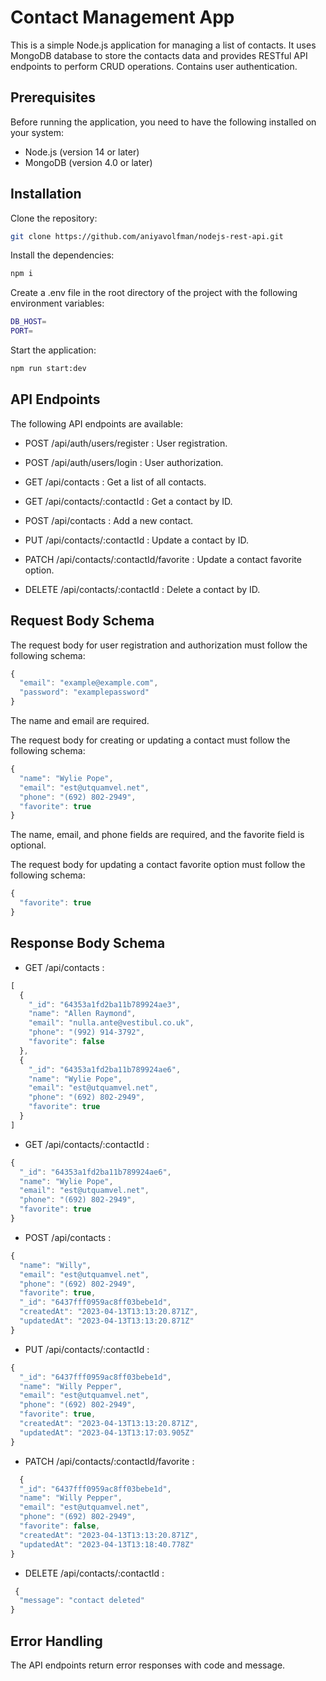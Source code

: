 # Contact Management App

This is a simple Node.js application for managing a list of contacts. 
It uses MongoDB database to store the contacts data and provides RESTful API endpoints to perform CRUD operations.
Сontains user authentication.

## Prerequisites

Before running the application, you need to have the following installed on your system:

- Node.js (version 14 or later)
- MongoDB (version 4.0 or later)

## Installation

Clone the repository:

```bash
git clone https://github.com/aniyavolfman/nodejs-rest-api.git
```
Install the dependencies:

```bash
npm i
```
Create a .env file in the root directory of the project with the following environment variables:

```bash
DB_HOST=
PORT=
```

Start the application:
```bash
npm run start:dev
```
## API Endpoints

The following API endpoints are available:

- POST /api/auth/users/register :
User registration.

- POST /api/auth/users/login :
User authorization.

- GET /api/contacts : 
Get a list of all contacts.

- GET /api/contacts/:contactId : 
Get a contact by ID.

- POST /api/contacts : 
Add a new contact.

- PUT /api/contacts/:contactId : 
Update a contact by ID.

- PATCH /api/contacts/:contactId/favorite :
Update a contact favorite option.

- DELETE /api/contacts/:contactId : 
Delete a contact by ID.

## Request Body Schema

The request body for user registration and authorization must follow the following schema:

```javascript
{
  "email": "example@example.com",
  "password": "examplepassword"
}
```
The name and email are required.

The request body for creating or updating a contact must follow the following schema:

```javascript
{
  "name": "Wylie Pope",
  "email": "est@utquamvel.net",
  "phone": "(692) 802-2949",
  "favorite": true
}
```
The name, email, and phone fields are required, and the favorite field is optional.

The request body for updating a contact favorite option must follow the following schema:

```javascript
{
  "favorite": true
}
```
## Response Body Schema

- GET /api/contacts : 

```javascript
[
  {
    "_id": "64353a1fd2ba11b789924ae3",
    "name": "Allen Raymond",
    "email": "nulla.ante@vestibul.co.uk",
    "phone": "(992) 914-3792",
    "favorite": false
  },
  {
    "_id": "64353a1fd2ba11b789924ae6",
    "name": "Wylie Pope",
    "email": "est@utquamvel.net",
    "phone": "(692) 802-2949",
    "favorite": true
  }
]
```
- GET /api/contacts/:contactId : 

```javascript
{
  "_id": "64353a1fd2ba11b789924ae6",
  "name": "Wylie Pope",
  "email": "est@utquamvel.net",
  "phone": "(692) 802-2949",
  "favorite": true
}
```
- POST /api/contacts : 

```javascript
{
  "name": "Willy",
  "email": "est@utquamvel.net",
  "phone": "(692) 802-2949",
  "favorite": true,
  "_id": "6437fff0959ac8ff03bebe1d",
  "createdAt": "2023-04-13T13:13:20.871Z",
  "updatedAt": "2023-04-13T13:13:20.871Z"
}

```
- PUT /api/contacts/:contactId : 

```javascript
{
  "_id": "6437fff0959ac8ff03bebe1d",
  "name": "Willy Pepper",
  "email": "est@utquamvel.net",
  "phone": "(692) 802-2949",
  "favorite": true,
  "createdAt": "2023-04-13T13:13:20.871Z",
  "updatedAt": "2023-04-13T13:17:03.905Z"
}
```
- PATCH /api/contacts/:contactId/favorite :

```javascript
  {
  "_id": "6437fff0959ac8ff03bebe1d",
  "name": "Willy Pepper",
  "email": "est@utquamvel.net",
  "phone": "(692) 802-2949",
  "favorite": false,
  "createdAt": "2023-04-13T13:13:20.871Z",
  "updatedAt": "2023-04-13T13:18:40.778Z"
}
```

- DELETE /api/contacts/:contactId : 

```javascript
 {
  "message": "contact deleted"
}
```
## Error Handling

The API endpoints return error responses with code and message.

